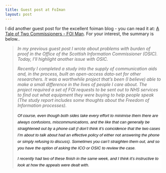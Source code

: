 ```yaml
---
title: Guest post at FoIman
layout: post
---
```


I did another guest post for the excellent foiman blog - you can read it at: [A Tale of Two Commissioners - FOI Man](http://www.foiman.com/archives/959). For your interest, the summary is below..

> _In my previous guest post I wrote about problems with burden of proof in the Office of the Scottish Information Commissioner (OSIC). Today, I’ll highlight another issue with OSIC._
> 
> _Recently I completed a study into the supply of communication aids and, in the process, built an open-access data-set for other researchers. It was a worthwhile project that’s been (I believe) able to make a small difference in the lives of people I care about. The project required a set of FOI requests to be sent out to NHS services to find out what equipment they were buying to help people speak (The study report includes some thoughts about the Freedom of Information processes)._
> 
> <p style="font-size: 13px; line-height: 21.109375px; color: #000000; font-family: Verdana, Tahoma, Arial, sans-serif; background-color: #ffffff;">
>   <em>Of course, even though both sides take every effort to minimise them there are always confusions, miscommunications, and the like that can generally be straightened out by a phone call (I don’t think it’s coincidence that the two cases I’m about to talk about had an effective policy of either not answering the phone or simply refusing to discuss). Sometimes you can’t straighten them out, and so you have the option of asking the ICO or OSIC to review the case.</em>
> </p>
> 
> <p style="font-size: 13px; line-height: 21.109375px; color: #000000; font-family: Verdana, Tahoma, Arial, sans-serif; background-color: #ffffff;">
>   <em>I recently had two of these finish in the same week, and I think it’s instructive to look at how the appeals were dealt with.</em>
> </p>
